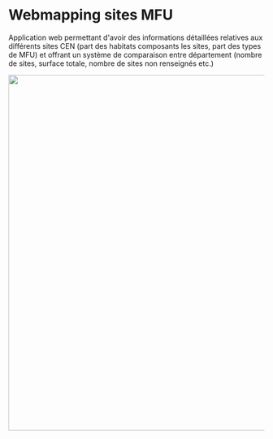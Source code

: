 # Webmapping sites MFU

Application web permettant d'avoir des informations détaillées relatives aux différents sites CEN (part des habitats composants les sites, part des types de MFU) et offrant un système de comparaison entre département (nombre de sites, surface totale, nombre de sites non renseignés etc.)

<img align = "center" src= https://raw.githubusercontent.com/wanderzen91/webmapping_mfu_sites/main/preview_1st_tab.PNG width = "700"> 
